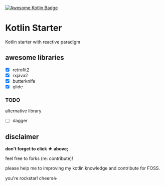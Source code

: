 [![Awesome Kotlin Badge](https://kotlin.link/awesome-kotlin.svg)](https://github.com/isfaaghyth/Kotlin-Starter)

# Kotlin Starter
Kotlin starter with reactive paradigm

## awesome libraries
- [x] retrofit2
- [x] rxjava2
- [x] butterknife
- [x] glide

### TODO
alternative library
- [ ] dagger

## disclaimer

**don't forget to click ★ above;**

feel free to forks (re: contribute)!

please help me to improving my kotlin knowledge and contribute for FOSS.

you're rockstar! cheers☕ 

